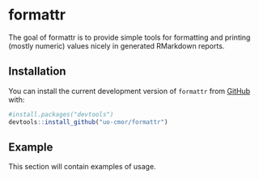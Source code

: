 
<!-- README.md is generated from README.Rmd. Please edit that file -->

# formattr

<!-- badges: start -->
<!-- badges: end -->

The goal of formattr is to provide simple tools for formatting and
printing (mostly numeric) values nicely in generated RMarkdown reports.

## Installation

You can install the current development version of `formattr` from
[GitHub](https://github.com) with:

``` r
#install.packages("devtools")
devtools::install_github("uo-cmor/formattr")
```

## Example

This section will contain examples of usage.
